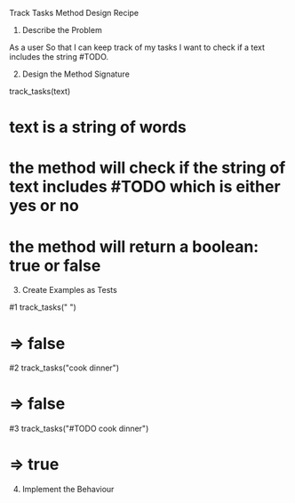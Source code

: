 Track Tasks Method Design Recipe

1. Describe the Problem
<!-- Put or write the user story here. Add any clarifying notes you might have. -->
As a user
So that I can keep track of my tasks
I want to check if a text includes the string #TODO.


2. Design the Method Signature
<!-- Include the name of the method, its parameters, return value, and side effects. -->

track_tasks(text)

# text is a string of words
# the method will check if the string of text includes #TODO which is either yes or no
# the method will return a boolean: true or false

3. Create Examples as Tests
<!-- Make a list of examples of what the method will take and return. -->

#1 track_tasks(" ")
# => false

#2 track_tasks("cook dinner")
# => false

#3 track_tasks("#TODO cook dinner")
# => true


4. Implement the Behaviour
<!-- After each test you write, follow the test-driving process of red, green, refactor to implement the behaviour. -->


